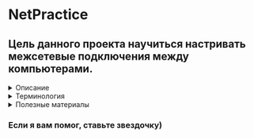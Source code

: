 # NetPractice

## Цель данного проекта научиться  настривать межсетевые подключения между компьютерами.

<details>
<summary>Описание</summary>
 
[subject](https://github.com/luta-wolf/NetPractice/blob/master/subject/en.subject.pdf)

Вам придется настроить небольшие сети. Для этого необходимо будет понять, как работает TCP/IP-адресация.
Вам нужно будет пройти 10 уровней (т.е. 10 упражнений) и включить их в свой Git репозиторий.

Сначала загрузите файл (`net_practice.tgz`), прикрепленный к странице проекта.
Затем извлеките файлы в любую нужную папку.
В этой папке запустите index.html файл.
Этот интерфейс должен открыться в вашем веб-браузере:

<img width="748" alt="image" src="https://user-images.githubusercontent.com/58044383/173697470-c82283ad-f385-4df5-a486-be94ff4ebccd.png">

 - Вы можете попрактиковаться, если введете свой логин в поле
 - Или вы можете попробовать версию "экзамен", если оставите поле пустым.

Для обучения доступно 10 уровней.Для каждого уровня появляется нефункционирующая сетевая диаграмма.
В верхней части окна вы увидите цель, которую нужно достичь: проблемы, которые нужно решить,
чтобы сеть работала нормально. Есть две кнопки, которые вы можете использовать:
• "Проверьте еще раз", чтобы убедиться, что ваша конфигурация была правильной или нет.
• "Получите мою конфигурацию", чтобы загрузить вашу конфигурацию для отправки в гит репозиторий.

<img width="900" alt="image" src="https://user-images.githubusercontent.com/58044383/173689800-cb9f0382-5a0f-4182-845e-2efae1483bfb.png">


  Когда вы успешно пройдете уровень, появится новая кнопка. Нажмите на нее чтобы перейти на следующий уровень.


<img width="822" alt="image" src="https://user-images.githubusercontent.com/58044383/173690126-a4fd5b1a-5fae-447f-a5fe-810bb175a29f.png">

В нижней части страницы вы увидите журналы. Они могут быть полезны, чтобы понять, почему ваша конфигурация неверна.

<img width="231" alt="image" src="https://user-images.githubusercontent.com/58044383/173690468-26686072-eefc-4e06-8525-f0e0b328686b.png">

Чтобы добиться успеха, измените незатененные поля до тех пор, пока конфигурация сети не будет правильной.
Чтобы выполнить это задание, настоятельно рекомендуется понять, как работает адресация в сети,
в которой есть такие устройства, как маршрутизаторы. Читайте о TCP /IP -адресации.

### Защита
- Во время защиты вам нужно будет пройти 3 случайных уровня, как указано на тренинг-платформа за 15 минут.
- Вам не разрешается использовать внешние инструменты во время оценки. (Использование простого калькулятора допустимо).
</details>

<details>
<summary>Терминология</summary>
 
### Таблица маршрутизации
 Синее окно - таблица маршрутизации - правила, по которым определяется лучший путь для передачи пакетов.
 Это электронная база данных в маршрутизаторе, которая представляет из себя некий набор правил. В ней содержится информация о сетевых маршрутах по которым определяется наилучший путь для передачи пакета данных. Она содержит в себе адрес и маску сети подключения, адрес шлюза (т. е. маршрутизатора сети, на который отправляются данные), метрику (расстояние) и интерфейс (имя и индентификатор устройства).
 <img width="962" alt="image" src="https://user-images.githubusercontent.com/58044383/174404596-36f3809d-a2ba-4c00-95bc-296f8914fba0.png">
 
 + `Слева` адрес и маска сети назначения (куда хотим отправить пакет).
 + `Справа` адрес шлюза (адрес роутера, куда направится пакет сразу).
 + В таблице маршрутизации `default` или `0.0.0.0/0` соответствуют всему

### Коммутатор (switch)
Это устройство для соединения нескольких устройств в одной сети. У всех устройств одинаковая маска.

### Роутер (маршрутизатор)
Это сетевой компьютер, который обрабатывает полученные данные по заданным правилам администратора и опираясь на таблицу маршрутизации определяет путь для пересылки данных.
 
 <img width="858" alt="image" src="https://user-images.githubusercontent.com/58044383/174405741-cc0b1ab9-a3a5-4dd6-b279-64419b1dcb23.png">
 
### Перед выполнением заданий помним:
+ Первый IP-адрес подсети - _адрес сети_
+ Последний IP-адрес подсети - _широковещательный_.
+ IP-адреса соседних сетей не должны перекрываться.
+ IP-адреса `10.0.0.0 - 10.255.255.255`, `172.16.0.0 - 172.31.255.255` и  `192.168.0.0 - 192.168.255.255` 
зарезервированы для частных адресов, не могут соединяться с интернетом.
+ IP-адреса `127.0.0.1-127.255.255.254` циклический IP, используется для установления соединения с самим собой.
+ У роутера для каждой подсети своя маска.

### Примеры
IP-адрес `200.200.200.200/24`
+  `200.200.200.`0 - адрес сети
+  200.200.200.`255` - широковещательный адрес
+  200.200.200.`200` - адрес компьютера
+  `/24` - маска подсети на 254 компьютера (256 - 2 = 254)
+ 200.200.200.1 - 200.200.200.254 - диапазон адресов
 
IP-адрес `196.32.12.254/30`
 + `196.32.12`.0   - адрес сети
 + 196.32.12.`255` - широковещательный адрес
 + 196.32.12.`254`  - адрес компьютера
 + `/30` - маска подсети на 2 компьютера (4 - 2 = 2)
 + 196.32.12.253 - 196.32.12.254 - диапазон адресов
</details>



<details>
<summary>Полезные материалы</summary>
 
+ Почитать подробнее можно [здесь](https://github.com/evgenkarlson/ALL_SCHOOL_42/blob/master/00_Projects__(%D0%9E%D1%81%D0%BD%D0%BE%D0%B2%D0%BD%D0%BE%D0%B5_%D0%9E%D0%B1%D1%83%D1%87%D0%B5%D0%BD%D0%B8%D0%B5)/00_Global_(begin_cadet)/02____netwhat/answers_to_netwhat.md).
+ Таблица соответствия [масок подсетей](https://www.gotoadm.ru/table-subnet-masks/).
+ IP [калькулятор](https://ip-calculator.ru/#!ip=192.168.114.253/30).
+ Лекция по [маршрутизации](https://www.youtube.com/watch?v=kZqqk1tixfk&ab_channel=AndreySozykin).
+ Лекция по [TCP/IP](https://www.youtube.com/watch?v=rLUzYeLdM0k&ab_channel=HillelITSchool).
+ Подробный курс лекций по [компьютерным сетям](https://www.youtube.com/watch?v=OLFA0soYGhw&list=PLtPJ9lKvJ4oiNMvYbOzCmWy6cRzYAh9B1&ab_channel=AndreySozykin).
</details>

### Если я вам помог, ставьте звездочку)
